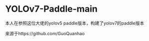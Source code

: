 # YOLOv7-Paddle-main
本人在参照这位大佬的yolov5 paddle版本，构建了yolov7的paddle版本

来源于https://github.com/GuoQuanhao
